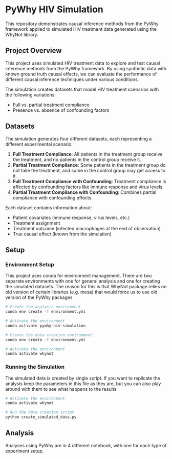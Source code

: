 # PyWhy HIV Simulation

This repository demonstrates causal inference methods from the PyWhy framework applied to simulated HIV treatment data generated using the WhyNot library.

## Project Overview

This project uses simulated HIV treatment data to explore and test causal inference methods from the PyWhy framework. By using synthetic data with known ground truth causal effects, we can evaluate the performance of different causal inference techniques under various conditions.

The simulation creates datasets that model HIV treatment scenarios with the following variations:
- Full vs. partial treatment compliance
- Presence vs. absence of confounding factors

## Datasets

The simulation generates four different datasets, each representing a different experimental scenario:

1. **Full Treatment Compliance**: All patients in the treatment group receive the treatment, and no patients in the control group receive it.
2. **Partial Treatment Compliance**: Some patients in the treatment group do not take the treatment, and some in the control group may get access to it.
3. **Full Treatment Compliance with Confounding**: Treatment compliance is affected by confounding factors like immune response and virus levels.
4. **Partial Treatment Compliance with Confounding**: Combines partial compliance with confounding effects.

Each dataset contains information about:
- Patient covariates (immune response, virus levels, etc.)
- Treatment assignment
- Treatment outcome (infected macrophages at the end of observation)
- True causal effect (known from the simulation)

## Setup

### Environment Setup

This project uses conda for environment management. There are two separate environments with one for general analysis
and one for creating the simulated datasets. The reason for this is that WhyNot package relies on old version of certain
libraries (e.g. mesa) that would force us to use old version of the PyWhy packages

```bash
# Create the analysis environment
conda env create -f environment.yml

# Activate the environment
conda activate pywhy-hiv-simulation
```

```bash
# Create the data creation environment
conda env create -f environment.yml

# Activate the environment
conda activate whynot

```

### Running the Simulation

The simulated data is created by single script. If you want to replicate the analysis keep the parameters in this
file as they are, but you can also play around with them to see what happens to the results

```bash
# Activate the environment
conda activate whynot

# Run the data creation script
python create_simulated_data.py
```

## Analysis

Analyses using PyWhy are in 4 different notebook, with one for each type of experiment setup.
